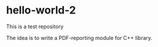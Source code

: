 # hello-world-2
This is a test repository

The idea is to write a PDF-reporting module for C++ library.
